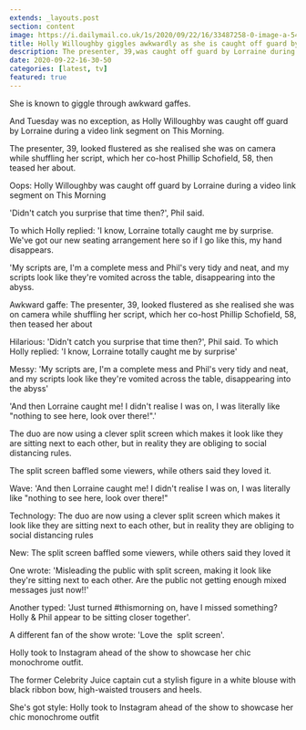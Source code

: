 ```yaml
---
extends: _layouts.post
section: content
image: https://i.dailymail.co.uk/1s/2020/09/22/16/33487258-0-image-a-54_1600788177234.jpg 
title: Holly Willoughby giggles awkwardly as she is caught off guard by Lorraine 
description: The presenter, 39,was caught off guard by Lorraine during a video link segment on This Morning on Tuesday. 
date: 2020-09-22-16-30-50 
categories: [latest, tv] 
featured: true 
--- 
```

She is known to giggle through awkward gaffes. 

And Tuesday was no exception, as Holly Willoughby was caught off guard by Lorraine during a video link segment on This Morning. 

The presenter, 39, looked flustered as she realised she was on camera while shuffling her script, which her co-host Phillip Schofield, 58, then teased her about. 

Oops: Holly Willoughby was caught off guard by Lorraine during a video link segment on This Morning

'Didn't catch you surprise that time then?', Phil said.     

To which Holly replied: 'I know, Lorraine totally caught me by surprise. We've got our new seating arrangement here so if I go like this, my hand disappears.

'My scripts are, I'm a complete mess and Phil's very tidy and neat, and my scripts look like they're vomited across the table, disappearing into the abyss.

Awkward gaffe: The presenter, 39, looked flustered as she realised she was on camera while shuffling her script, which her co-host Phillip Schofield, 58, then teased her about

Hilarious: 'Didn't catch you surprise that time then?', Phil said. To which Holly replied: 'I know, Lorraine totally caught me by surprise'

Messy: 'My scripts are, I'm a complete mess and Phil's very tidy and neat, and my scripts look like they're vomited across the table, disappearing into the abyss'

'And then Lorraine caught me! I didn't realise I was on, I was literally like "nothing to see here, look over there!".'

The duo are now using a clever split screen which makes it look like they are sitting next to each other, but in reality they are obliging to social distancing rules.   

The split screen baffled some viewers, while others said they loved it. 

Wave: 'And then Lorraine caught me! I didn't realise I was on, I was literally like "nothing to see here, look over there!"

Technology: The duo are now using a clever split screen which makes it look like they are sitting next to each other, but in reality they are obliging to social distancing rules

New: The split screen baffled some viewers, while others said they loved it

One wrote: 'Misleading the public with split screen, making it look like they're sitting next to each other. Are the public not getting enough mixed messages just now!!'

Another typed: 'Just turned #thismorning on, have I missed something? Holly & Phil appear to be sitting closer together'.

A different fan of the show wrote: 'Love the  split screen'.

Holly took to Instagram ahead of the show to showcase her chic monochrome outfit. 

The former Celebrity Juice captain cut a stylish figure in a white blouse with black ribbon bow, high-waisted trousers and heels. 

She's got style: Holly took to Instagram ahead of the show to showcase her chic monochrome outfit

